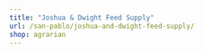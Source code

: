 ```yaml
---
title: "Joshua & Dwight Feed Supply"
url: /san-pablo/joshua-and-dwight-feed-supply/
shop: agrarian
---
```

